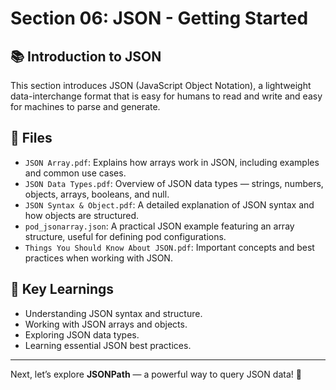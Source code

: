 # Section 06: JSON - Getting Started

## 📚 Introduction to JSON

This section introduces JSON (JavaScript Object Notation), a lightweight data-interchange format that is easy for humans to read and write and easy for machines to parse and generate.

## 📁 Files

- `JSON Array.pdf`: Explains how arrays work in JSON, including examples and common use cases.
- `JSON Data Types.pdf`: Overview of JSON data types — strings, numbers, objects, arrays, booleans, and null.
- `JSON Syntax & Object.pdf`: A detailed explanation of JSON syntax and how objects are structured.
- `pod_jsonarray.json`: A practical JSON example featuring an array structure, useful for defining pod configurations.
- `Things You Should Know About JSON.pdf`: Important concepts and best practices when working with JSON.

## 🚀 Key Learnings

- Understanding JSON syntax and structure.
- Working with JSON arrays and objects.
- Exploring JSON data types.
- Learning essential JSON best practices.

---

Next, let’s explore **JSONPath** — a powerful way to query JSON data! 🌟